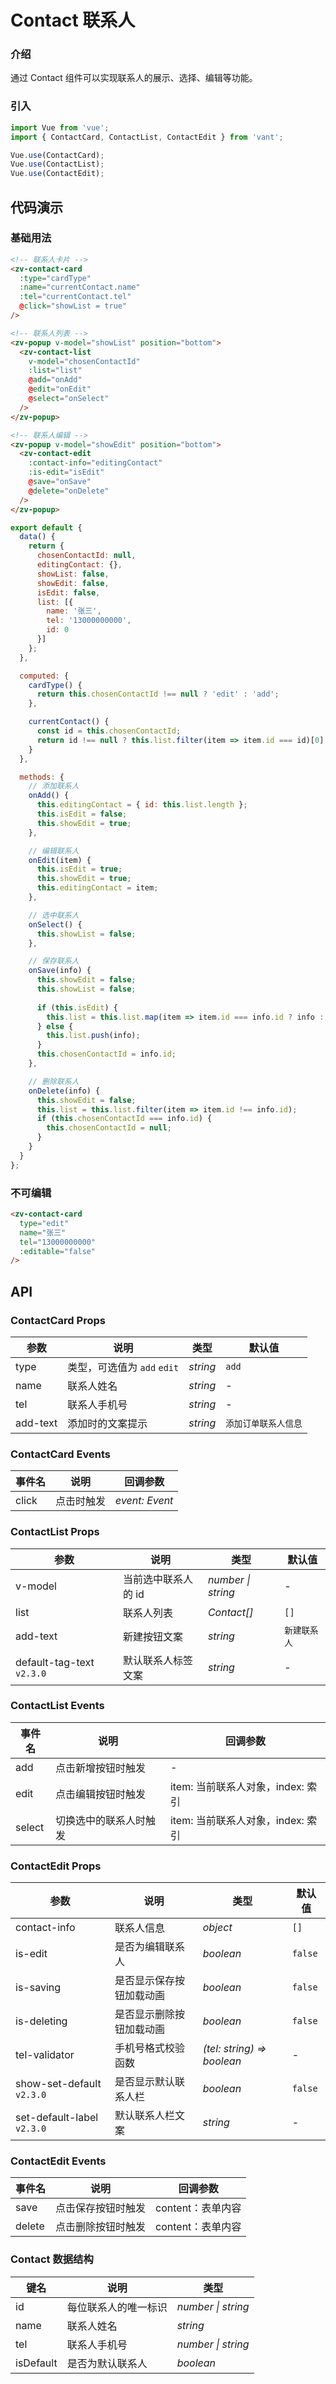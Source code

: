 # Contact 联系人

### 介绍

通过 Contact 组件可以实现联系人的展示、选择、编辑等功能。

### 引入

```js
import Vue from 'vue';
import { ContactCard, ContactList, ContactEdit } from 'vant';

Vue.use(ContactCard);
Vue.use(ContactList);
Vue.use(ContactEdit);
```

## 代码演示

### 基础用法

```html
<!-- 联系人卡片 -->
<zv-contact-card
  :type="cardType"
  :name="currentContact.name"
  :tel="currentContact.tel"
  @click="showList = true"
/>

<!-- 联系人列表 -->
<zv-popup v-model="showList" position="bottom">
  <zv-contact-list
    v-model="chosenContactId"
    :list="list"
    @add="onAdd"
    @edit="onEdit"
    @select="onSelect"
  />
</zv-popup>

<!-- 联系人编辑 -->
<zv-popup v-model="showEdit" position="bottom">
  <zv-contact-edit
    :contact-info="editingContact"
    :is-edit="isEdit"
    @save="onSave"
    @delete="onDelete"
  />
</zv-popup>
```

```js
export default {
  data() {
    return {
      chosenContactId: null,
      editingContact: {},
      showList: false,
      showEdit: false,
      isEdit: false,
      list: [{
        name: '张三',
        tel: '13000000000',
        id: 0
      }]
    };
  },

  computed: {
    cardType() {
      return this.chosenContactId !== null ? 'edit' : 'add';
    },

    currentContact() {
      const id = this.chosenContactId;
      return id !== null ? this.list.filter(item => item.id === id)[0] : {};
    }
  },

  methods: {
    // 添加联系人
    onAdd() {
      this.editingContact = { id: this.list.length };
      this.isEdit = false;
      this.showEdit = true;
    },

    // 编辑联系人
    onEdit(item) {
      this.isEdit = true;      
      this.showEdit = true;
      this.editingContact = item;
    },

    // 选中联系人
    onSelect() {
      this.showList = false;
    },

    // 保存联系人
    onSave(info) {
      this.showEdit = false;
      this.showList = false;
      
      if (this.isEdit) {
        this.list = this.list.map(item => item.id === info.id ? info : item);
      } else {
        this.list.push(info);
      }
      this.chosenContactId = info.id;
    },

    // 删除联系人
    onDelete(info) {
      this.showEdit = false;
      this.list = this.list.filter(item => item.id !== info.id);
      if (this.chosenContactId === info.id) {
        this.chosenContactId = null;
      }
    }
  }
};
```

### 不可编辑

```html
<zv-contact-card
  type="edit"
  name="张三"
  tel="13000000000"
  :editable="false"
/>
```

## API

### ContactCard Props

| 参数 | 说明 | 类型 | 默认值 |
|------|------|------|------|
| type | 类型，可选值为 `add` `edit` | *string* | `add` |
| name | 联系人姓名 | *string* | - |
| tel | 联系人手机号 | *string* | - |
| add-text | 添加时的文案提示 | *string* | `添加订单联系人信息` |

### ContactCard Events

| 事件名 | 说明 | 回调参数 |
|------|------|------|
| click | 点击时触发 | *event: Event* |

### ContactList Props

| 参数 | 说明 | 类型 | 默认值 |
|------|------|------|------|
| v-model | 当前选中联系人的 id | *number \| string* | - |
| list | 联系人列表 | *Contact[]* | `[]` |
| add-text | 新建按钮文案 | *string* | `新建联系人` |
| default-tag-text `v2.3.0` | 默认联系人标签文案 | *string* | - |

### ContactList Events

| 事件名 | 说明 | 回调参数 |
|------|------|------|
| add | 点击新增按钮时触发 | - |
| edit | 点击编辑按钮时触发 | item: 当前联系人对象，index: 索引 |
| select | 切换选中的联系人时触发 | item: 当前联系人对象，index: 索引 |

### ContactEdit Props

| 参数 | 说明 | 类型 | 默认值 |
|------|------|------|------|
| contact-info | 联系人信息 | *object* | `[]` |
| is-edit | 是否为编辑联系人 | *boolean* | `false` |
| is-saving | 是否显示保存按钮加载动画 | *boolean* | `false` |
| is-deleting | 是否显示删除按钮加载动画 | *boolean* | `false` |
| tel-validator | 手机号格式校验函数 | *(tel: string) => boolean* | - |
| show-set-default `v2.3.0` | 是否显示默认联系人栏 | *boolean* | `false` |
| set-default-label `v2.3.0` | 默认联系人栏文案 | *string* | - |

### ContactEdit Events

| 事件名 | 说明 | 回调参数 |
|------|------|------|
| save | 点击保存按钮时触发 | content：表单内容 |
| delete | 点击删除按钮时触发 | content：表单内容 |

### Contact 数据结构

| 键名 | 说明 | 类型 |
|------|------|------|
| id | 每位联系人的唯一标识 | *number \| string* |
| name | 联系人姓名 | *string* |
| tel | 联系人手机号 | *number \| string* |
| isDefault | 是否为默认联系人 | *boolean* |
